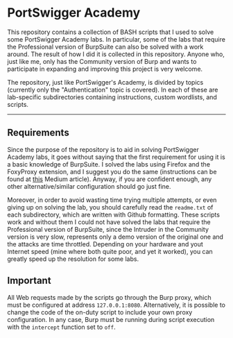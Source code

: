 # PortSwigger Academy
This repository contains a collection of BASH scripts that I used to solve some PortSwigger Academy labs. In particular, some of the labs that require the Professional version of BurpSuite can also be solved with a work around. The result of how I did it is collected in this repository.
Anyone who, just like me, only has the Community version of Burp and wants to participate in expanding and improving this project is very welcome.

The repository, just like PortSwigger's Academy, is divided by topics (currently only the "Authentication" topic is covered). In each of these are lab-specific subdirectories containing instructions, custom wordlists, and scripts.
***
## Requirements
Since the purpose of the repository is to aid in solving PortSwigger Academy labs, it goes without saying that the first requirement for using it is a basic knowledge of BurpSuite. I solved the labs using Firefox and the FoxyProxy extension, and I suggest you do the same (instructions can be found at [this](https://medium.com/@DatBoyBlu3/burp-suite-and-foxy-proxy-setup-67d5c1d86f8c) Medium article). Anyway, if you are confident enough, any other alternative/similar configuration should go just fine.

Moreover, in order to avoid wasting time trying multiple attempts, or even giving up on solving the lab, you should carefully read the `readme.txt` of each subdirectory, which are written with Github formatting. These scripts work and without them I could not have solved the labs that require the Professional version of BurpSuite, since the Intruder in the Community version is very slow, represents only a demo version of the original one and the attacks are time throttled. Depending on your hardware and yout Internet speed (mine where both quite poor, and yet it worked), you can greatly speed up the resolution for some labs.

## Important
All Web requests made by the scripts go through the Burp proxy, which must be configured at address `127.0.0.1:8080`. Alternatively, it is possible to change the code of the on-duty script to include your own proxy configuration. In any case, Burp must be running during script execution with the `intercept` function set to `off`.
